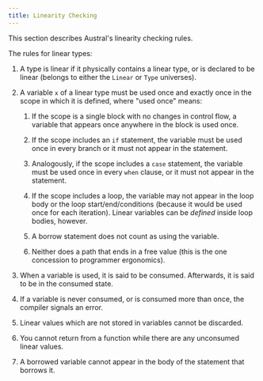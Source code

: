 ```yaml
---
title: Linearity Checking
---
```


This section describes Austral's linearity checking rules.

The rules for linear types:

1. A type is linear if it physically contains a linear type, or is declared to
   be linear (belongs to either the `Linear` or `Type` universes).

2. A variable `x` of a linear type must be used once and exactly once in the
   scope in which it is defined, where "used once" means:

   1. If the scope is a single block with no changes in control flow, a variable
      that appears once anywhere in the block is used once.

   2. If the scope includes an `if` statement, the variable must be used once in
      every branch or it must not appear in the statement.

   3. Analogously, if the scope includes a `case` statement, the variable must
      be used once in every `when` clause, or it must not appear in the
      statement.

   4. If the scope includes a loop, the variable may not appear in the loop body
      or the loop start/end/conditions (because it would be used once for each
      iteration). Linear variables can be _defined_ inside loop bodies, however.

   5. A borrow statement does not count as using the variable.

   6. Neither does a path that ends in a free value (this is the one concession
      to programmer ergonomics).

3. When a variable is used, it is said to be consumed. Afterwards, it is said to
   be in the consumed state.

4. If a variable is never consumed, or is consumed more than once, the compiler
   signals an error.

5. Linear values which are not stored in variables cannot be discarded.

6. You cannot return from a function while there are any unconsumed linear
   values.

7. A borrowed variable cannot appear in the body of the statement that borrows
   it.
